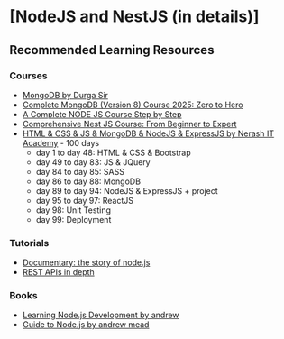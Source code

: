 # [NodeJS and NestJS (in details)]

## Recommended Learning Resources

### Courses
- [MongoDB by Durga Sir](https://www.youtube.com/playlist?list=PLXHLAo6ZUDp2wtoN5HhFUwxUJcilJneIQ)
- [Complete MongoDB (Version 8) Course 2025: Zero to Hero](https://www.youtube.com/playlist?list=PL1BztTYDF-QPwd9Qg-nxQk1UYtorhzXLc)
- [A Complete NODE JS Course Step by Step](https://www.youtube.com/playlist?list=PL1BztTYDF-QPdTvgsjf8HOwO4ZVl_LhxS)
- [Comprehensive Nest JS Course: From Beginner to Expert](https://www.youtube.com/playlist?list=PL1BztTYDF-QPfrzXwoC_6OSLs818uAqN2)
- [HTML & CSS & JS & MongoDB & NodeJS & ExpressJS by Nerash IT Academy](https://www.youtube.com/playlist?list=PLyptEVvf2NwOxHGszOvdrvXdBcI5aY_wr) - 100 days
    - day 1 to day 48: HTML & CSS & Bootstrap
    - day 49 to day 83: JS & JQuery
    - day 84 to day 85: SASS
    - day 86 to day 88: MongoDB
    - day 89 to day 94: NodeJS & ExpressJS + project
    - day 95 to day 97: ReactJS
    - day 98: Unit Testing
    - day 99: Deployment

### Tutorials

- [Documentary: the story of node.js](https://www.youtube.com/watch?v=LB8KwiiUGy0)
- [REST APIs in depth](https://www.youtube.com/playlist?list=PLovN13bqAx7DOGGjHbVGH9XkjtQTykREl)

### Books
- [Learning Node.js Development by andrew](https://edu.anarcho-copy.org/Programming%20Languages/Node/learning-nodejs-development.pdf)
- [Guide to Node.js by andrew mead](https://github.com/ownleviathan/Nodejs/blob/master/PDF-Guide-Node-Andrew-Mead-v3.pdf)